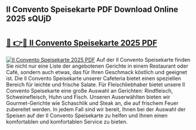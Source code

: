 ## Il Convento Speisekarte PDF Download Online 2025 sQUjD

# <h2><a href="http://gcbvtc.nevu.top/?p=Il+Convento+Speisekarte">🔗 👉🔴 Il Convento Speisekarte 2025 PDF</a></h2>

[![Il Convento Speisekarte 2025 PDF](https://i.imgur.com/dBaPXMq.png)](http://gcbvtc.nevu.top/?p=Il+Convento+Speisekarte)
Auf der Il Convento Speisekarte finden Sie nicht nur eine Liste der angebotenen Gerichte in einem Restaurant oder Café, sondern auch etwas, das für Ihren Geschmack köstlich und geeignet ist. Die Il Convento Speisekarte unserer Cafeteria bietet einen speziellen Bereich für leichte und frische Salate. Für Fleischliebhaber bietet unsere Il Convento Speisekarte eine große Auswahl an Gerichten: Rindfleisch, Schweinefleisch, Huhn und Fisch. Unseren Auserwählten bieten wir Gourmet-Gerichte wie Schaschlik und Steak an, die auf frischem Feuer zubereitet werden. In jedem Fall sind wir bereit, Ihnen bei der Auswahl der Speisen auf der Il Convento Speisekarte zu helfen und Ihnen einen komfortablen und komfortablen Service zu bieten.

